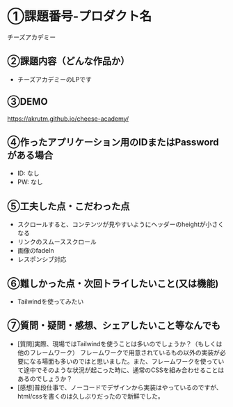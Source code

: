 # ①課題番号-プロダクト名

チーズアカデミー

## ②課題内容（どんな作品か）

- チーズアカデミーのLPです


## ③DEMO

https://akrutm.github.io/cheese-academy/

## ④作ったアプリケーション用のIDまたはPasswordがある場合

- ID: なし
- PW: なし

## ⑤工夫した点・こだわった点

- スクロールすると、コンテンツが見やすいようにヘッダーのheightが小さくなる
- リンクのスムーススクロール
- 画像のfadeIn
- レスポンシブ対応

## ⑥難しかった点・次回トライしたいこと(又は機能)

- Tailwindを使ってみたい

## ⑦質問・疑問・感想、シェアしたいこと等なんでも

- [質問]実際、現場ではTailwindを使うことは多いのでしょうか？（もしくは他のフレームワーク）
  フレームワークで用意されているもの以外の実装が必要になる場面も多いのではと思いました。また、フレームワークを使っていて途中でそのような状況が起こった時に、通常のCSSを組み合わせることはあるのでしょうか？
- [感想]普段仕事で、ノーコードでデザインから実装はやっているのですが、html/cssを書くのは久しぶりだったので新鮮でした。


